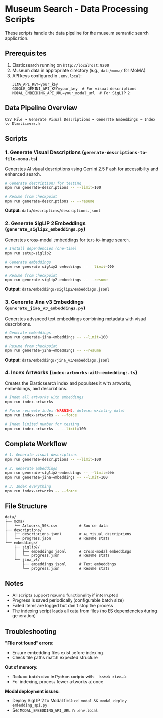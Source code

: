 # Museum Search - Data Processing Scripts

These scripts handle the data pipeline for the museum semantic search application.

## Prerequisites

1. Elasticsearch running on `http://localhost:9200`
2. Museum data in appropriate directory (e.g., `data/moma/` for MoMA)
3. API keys configured in `.env.local`:
   ```
   JINA_API_KEY=your_key
   GOOGLE_GEMINI_API_KEY=your_key  # For visual descriptions
   MODAL_EMBEDDING_API_URL=your_modal_url  # For SigLIP 2
   ```

## Data Pipeline Overview

```
CSV File → Generate Visual Descriptions → Generate Embeddings → Index to Elasticsearch
```

## Scripts

### 1. Generate Visual Descriptions (`generate-descriptions-to-file-moma.ts`)

Generates AI visual descriptions using Gemini 2.5 Flash for accessibility and enhanced search.

```bash
# Generate descriptions for testing
npm run generate-descriptions -- --limit=100

# Resume from checkpoint
npm run generate-descriptions -- --resume
```

**Output:** `data/descriptions/descriptions.jsonl`

### 2. Generate SigLIP 2 Embeddings (`generate_siglip2_embeddings.py`)

Generates cross-modal embeddings for text-to-image search.

```bash
# Install dependencies (one-time)
npm run setup-siglip2

# Generate embeddings
npm run generate-siglip2-embeddings -- --limit=100

# Resume from checkpoint
npm run generate-siglip2-embeddings -- --resume
```

**Output:** `data/embeddings/siglip2/embeddings.jsonl`

### 3. Generate Jina v3 Embeddings (`generate_jina_v3_embeddings.py`)

Generates advanced text embeddings combining metadata with visual descriptions.

```bash
# Generate embeddings
npm run generate-jina-embeddings -- --limit=100

# Resume from checkpoint
npm run generate-jina-embeddings -- --resume
```

**Output:** `data/embeddings/jina_v3/embeddings.jsonl`

### 4. Index Artworks (`index-artworks-with-embeddings.ts`)

Creates the Elasticsearch index and populates it with artworks, embeddings, and descriptions.

```bash
# Index all artworks with embeddings
npm run index-artworks

# Force recreate index (WARNING: deletes existing data)
npm run index-artworks -- --force

# Index limited number for testing
npm run index-artworks -- --limit=100
```

## Complete Workflow

```bash
# 1. Generate visual descriptions
npm run generate-descriptions -- --limit=100

# 2. Generate embeddings
npm run generate-siglip2-embeddings -- --limit=100
npm run generate-jina-embeddings -- --limit=100

# 3. Index everything
npm run index-artworks -- --force
```

## File Structure

```
data/
├── moma/
│   └── Artworks_50k.csv          # Source data
├── descriptions/
│   ├── descriptions.jsonl        # AI visual descriptions
│   └── progress.json             # Resume state
└── embeddings/
    ├── siglip2/
    │   ├── embeddings.jsonl      # Cross-modal embeddings
    │   └── progress.json         # Resume state
    └── jina_v3/
        ├── embeddings.jsonl      # Text embeddings
        └── progress.json         # Resume state
```

## Notes

- All scripts support resume functionality if interrupted
- Progress is saved periodically (configurable batch size)
- Failed items are logged but don't stop the process
- The indexing script loads all data from files (no ES dependencies during generation)

## Troubleshooting

**"File not found" errors:**
- Ensure embedding files exist before indexing
- Check file paths match expected structure

**Out of memory:**
- Reduce batch size in Python scripts with `--batch-size=8`
- For indexing, process fewer artworks at once

**Modal deployment issues:**
- Deploy SigLIP 2 to Modal first: `cd modal && modal deploy embedding_api.py`
- Set `MODAL_EMBEDDING_API_URL` in `.env.local`